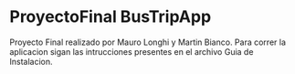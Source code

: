 # ProyectoFinal BusTripApp

Proyecto Final realizado por Mauro Longhi y Martin Bianco.
Para correr la aplicacion sigan las intrucciones presentes en el archivo Guia de Instalacion.
